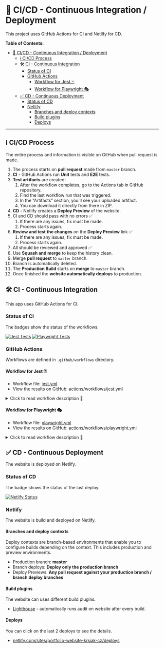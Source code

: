# 🚀 CI/CD - Continuous Integration / Deployment

This project uses GitHub Actions for CI and Netlify for CD.

**Table of Contents:**

- [🚀 CI/CD - Continuous Integration / Deployment](#-cicd---continuous-integration--deployment)
  - [ℹ️ CI/CD Process](#ℹ️-cicd-process)
  - [🛠️ CI - Continuous Integration](#️-ci---continuous-integration)
    - [Status of CI](#status-of-ci)
    - [GitHub Actions](#github-actions)
      - [Workflow for Jest 🃏](#workflow-for-jest-)
      - [Workflow for Playwright 🎭](#workflow-for-playwright-)
  - [✅ CD - Continuous Deployment](#-cd---continuous-deployment)
    - [Status of CD](#status-of-cd)
    - [Netlify](#netlify)
      - [Branches and deploy contexts](#branches-and-deploy-contexts)
      - [Build plugins](#build-plugins)
      - [Deploys](#deploys)

---

## ℹ️ CI/CD Process

The entire process and information is visible on GitHub when pull request is made.

1. The process starts on **pull request** made from `master` branch.
2. **CI** - GitHub Actions run **Unit** tests and **E2E** tests.
3. **Test artifacts** are created:
   1. After the workflow completes, go to the Actions tab in GitHub repository.
   2. Find the last workflow run that was triggered.
   3. In the “Artifacts” section, you’ll see your uploaded artifact.
   4. You can download it directly from there in ZIP.
4. **CD** - Netlify creates a **Deploy Preview** of the website.
5. CI and CD should pass with no errors ✅
   1. If there are any issues, fix must be made.
   2. Process starts again.
6. **Review and test the changes** on the **Deploy Preview** link ✅
   1. If there are any issues, fix must be made.
   2. Process starts again.
7. All should be reviewed and approved ✅
8. Use **Squash and merge** to keep the history clean.
9. Merge **pull request** to `master` branch.
10. Branch is automatically deleted.
11. The **Production Build** starts on **merge** to `master` branch.
12. Once finished the **website automatically deploys** to production.

## 🛠️ CI - Continuous Integration

This app uses GitHub Actions for CI.

### Status of CI

The badges show the status of the workflows.

[![Jest Tests](https://github.com/krsiakdaniel/portfolio-website-krsiak-cz/actions/workflows/jest.yml/badge.svg)](https://github.com/krsiakdaniel/portfolio-website-krsiak-cz/actions/workflows/jest.yml) [![Playwright Tests](https://github.com/krsiakdaniel/portfolio-website-krsiak-cz/actions/workflows/playwright.yml/badge.svg)](https://github.com/krsiakdaniel/portfolio-website-krsiak-cz/actions/workflows/playwright.yml)

### GitHub Actions

Workflows are defined in `.github/workflows` directory.

#### Workflow for Jest 🃏

- Workflow file: [jest.yml](.github/workflows/jest.yml)
- View the results on GitHub: [actions/workflows/jest.yml](https://github.com/krsiakdaniel/portfolio-website-krsiak-cz/actions/workflows/jest.yml)

<details>
<summary>Click to read workflow description 👀</summary>

---

This workflow is triggered:

- When a pull request is opened against the `master` branch.
- The workflow consists of a single job named `run-tests-jest`.
- The job is executed on the latest version of Ubuntu.

The `run-tests-jest` job follows these steps:

1. Checkout the repository using the `actions/checkout@v3` action.
2. Setup Node.js environment using the `actions/setup-node@v3` action with Node.js version 18.
3. It installs the dependencies of your project using `pnpm ci`. This command is similar to `pnpm install`, but it's designed to be used in automated environments such as this one.
4. Run JEST tests using `pnpm test`.
5. Upload the test report as an artifact:
   - Using the `actions/upload-artifact@v3` action.
   - This step is always executed regardless of the success or failure of previous steps.
   - The artifact is named `jest-report`
   - It is located at path `jest-report/`
   - It is retained for 7 days.

</details>

#### Workflow for Playwright 🎭

- Workflow file: [playwright.yml](.github/workflows/playwright.yml)
- View the results on GitHub: [actions/workflows/playwright.yml](https://github.com/krsiakdaniel/portfolio-website-krsiak-cz/actions/workflows/playwright.yml)

<details>
<summary>Click to read workflow description 👀</summary>

---

This workflow is triggered:

- When a pull request is opened against the `master` branch.
- The workflow consists of a single job named `run-tests-playwright`.
- The job is executed on the latest version of Ubuntu.

The `run-tests-playwright` job follows these steps:

1. Checkout the repository using the `actions/checkout@v3` action.
2. Setup Node.js environment using the `actions/setup-node@v3` action with Node.js version 18.
3. It installs the dependencies of your project using `pnpm ci`. This command is similar to `pnpm install`, but it's designed to be used in automated environments such as this one.
4. Install Playwright browsers using `npx playwright install --with-deps`.
5. Run Playwright tests using `npx playwright test`.
6. Upload the test report as an artifact:
   - Using the `actions/upload-artifact@v3` action.
   - This step is always executed regardless of the success or failure of previous steps.
   - The artifact is named `playwright-report`
   - It is located at path `playwright-report/`
   - It is retained for 7 days.

</details>

## ✅ CD - Continuous Deployment

The website is deployed on Netlify.

### Status of CD

The badge shows the status of the last deploy.

[![Netlify Status](https://api.netlify.com/api/v1/badges/eb322254-0169-4941-9416-3806b0bd5be6/deploy-status)](https://app.netlify.com/sites/portfolio-website-krsiak-cz/deploys)

### Netlify

The website is build and deployed on Netlify.

#### Branches and deploy contexts

Deploy contexts are branch-based environments that enable you to configure builds depending on the context. This includes production and preview environments.

- Production branch: **master**
- Branch deploys: **Deploy only the production branch**
- Deploy Previews: **Any pull request against your production branch / branch deploy branches**

#### Build plugins

The website can uses different build plugins.

- [Lighthouse](https://developer.chrome.com/docs/lighthouse/overview) - automatically runs audit on website after every build.

#### Deploys

You can click on the last 2 deploys to see the details.

- [netlify.com/sites/portfolio-website-krsiak-cz/deploys](https://app.netlify.com/sites/portfolio-website-krsiak-cz/deploys)
